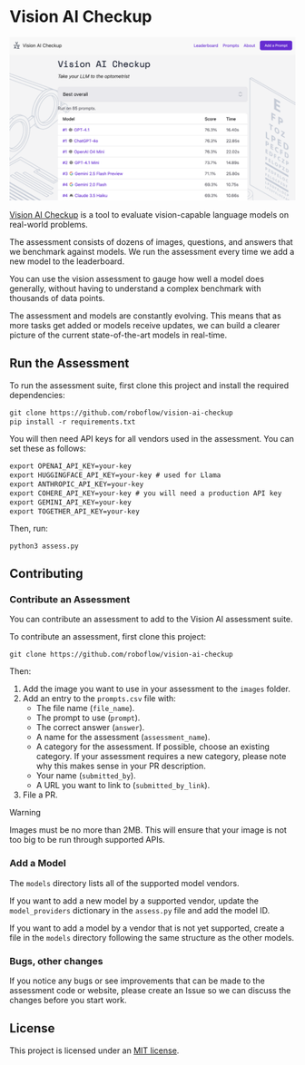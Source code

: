 # Vision AI Checkup

![](./images/screenshot.png)

[Vision AI Checkup](https://visioncheckup.com) is a tool to evaluate vision-capable language models on real-world problems.

The assessment consists of dozens of images, questions, and answers that we benchmark against models. We run the assessment every time we add a new model to the leaderboard.

You can use the vision assessment to gauge how well a model does generally, without having to understand a complex benchmark with thousands of data points.

The assessment and models are constantly evolving. This means that as more tasks get added or models receive updates, we can build a clearer picture of the current state-of-the-art models in real-time.

## Run the Assessment

To run the assessment suite, first clone this project and install the required dependencies:

```
git clone https://github.com/roboflow/vision-ai-checkup
pip install -r requirements.txt
```

You will then need API keys for all vendors used in the assessment. You can set these as follows:

```
export OPENAI_API_KEY=your-key
export HUGGINGFACE_API_KEY=your-key # used for Llama
export ANTHROPIC_API_KEY=your-key
export COHERE_API_KEY=your-key # you will need a production API key
export GEMINI_API_KEY=your-key
export TOGETHER_API_KEY=your-key
```

Then, run:

```
python3 assess.py
```

## Contributing

### Contribute an Assessment

You can contribute an assessment to add to the Vision AI assessment suite.

To contribute an assessment, first clone this project:

```
git clone https://github.com/roboflow/vision-ai-checkup
```

Then:

1. Add the image you want to use in your assessment to the `images` folder.
2. Add an entry to the `prompts.csv` file with:
    - The file name (`file_name`).
    - The prompt to use (`prompt`).
    - The correct answer (`answer`).
    - A name for the assessment (`assessment_name`).
    - A category for the assessment. If possible, choose an existing category. If your assessment requires a new category, please note why this makes sense in your PR description.
    - Your name (`submitted_by`).
    - A URL you want to link to (`submitted_by_link`).
3. File a PR.

> [!WARNING]
> 
> Images must be no more than 2MB. This will ensure that your image is not too big to be run through supported APIs.

### Add a Model

The `models` directory lists all of the supported model vendors.

If you want to add a new model by a supported vendor, update the `model_providers` dictionary in the `assess.py` file and add the model ID.

If you want to add a model by a vendor that is not yet supported, create a file in the `models` directory following the same structure as the other models.

### Bugs, other changes

If you notice any bugs or see improvements that can be made to the assessment code or website, please create an Issue so we can discuss the changes before you start work.

## License

This project is licensed under an [MIT license](LICENSE).